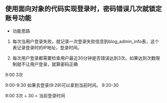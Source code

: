 ## 使用面向对象的代码实现登录时，密码错误几次就锁定账号功能


* 功能思路

1. 每次当用户登录失败，就记录一次登录失败信息到blog_admin_info表，这个表记录登录时的IP地址，登录时间。

2. 每次用户登录都需要检查用户最近30分钟是否错误达到3次。如果达到次数限制就不让用户登录，就算密码正确


9:00  3次

9:00-9:30  如果去登录(9:29)可以拿到当前时间。   9:20-30

9:00  3次   + 30  =  当前登录时间




